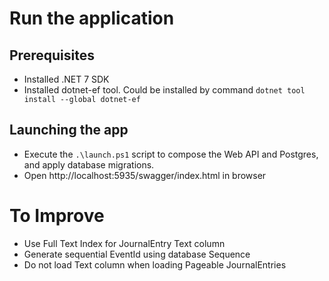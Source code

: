 # Run the application
## Prerequisites
- Installed .NET 7 SDK
- Installed dotnet-ef tool. Could be installed by command `dotnet tool install --global dotnet-ef`
## Launching the app
- Execute the `.\launch.ps1` script to compose the Web API and Postgres, and apply database migrations.
- Open http://localhost:5935/swagger/index.html in browser

# To Improve
- Use Full Text Index for JournalEntry Text column
- Generate sequential EventId using database Sequence
- Do not load Text column when loading Pageable JournalEntries
